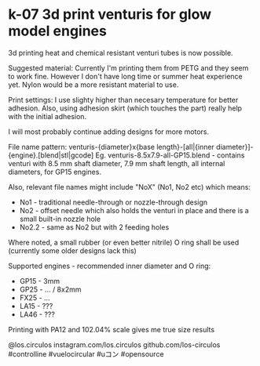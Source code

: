 # k-07 3d print venturis for glow model engines

3d printing heat and chemical resistant venturi tubes is now possible.

Suggested material: Currently I'm printing them from PETG and they seem to work fine. However I don't have long time or summer heat experience yet.
Nylon would be a more resistant material to use.

Print settings: I use slighty higher than necesary temperature for better adhesion. Also, using adhesion skirt (which touches the part) really help with the initial adhesion.

I will most probably continue adding designs for more motors.

File name pattern: venturis-{diameter}x{base length}-[all|{inner diameter}]-{engine}.[blend|stl|gcode]
Eg.
venturis-8.5x7.9-all-GP15.blend - contains venturi with 8.5 mm shaft diameter, 7.9 mm shaft length, all internal diameters, for GP15 engines.

Also, relevant file names might include "NoX" (No1, No2 etc) which means:

 - No1 - traditional needle-through or nozzle-through design
 - No2 - offset needle which also holds the venturi in place and there is a small built-in nozzle hole
 - No2.2 - same as No2 but with 2 feeding holes

Where noted, a small rubber (or even better nitrile) O ring shall be used (currently some older designs lack this)

Supported engines - recommended inner diameter and O ring:

 - GP15 - 3mm
 - GP25 - ... / 8x2mm
 - FX25 - ...
 - LA15 - ???
 - LA46 - ???

Printing with PA12 and 102.04% scale gives me true size results

@los.circulos
instagram.com/los.circulos
github.com/los-circulos
#controlline #vuelocircular #uコン #opensource

